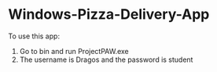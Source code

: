 # Windows-Pizza-Delivery-App
To use this app:
1. Go to bin and run ProjectPAW.exe
2. The username is Dragos and the password is student
